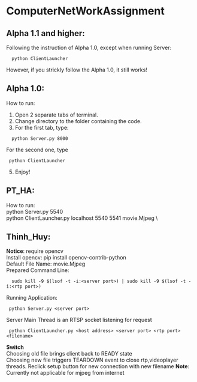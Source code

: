# ComputerNetWorkAssignment

## Alpha 1.1 and higher:
Following the instruction of Alpha 1.0, except when running Server:
```
  python ClientLauncher
 ```
However, if you strickly follow the Alpha 1.0, it still works!

## Alpha 1.0:
How to run: 
1. Open 2 separate tabs of terminal. 
2. Change directory to the folder containing the code.
3. For the first tab, type: 
```
  python Server.py 8000
```
 For the second one, type
 ```
  python ClientLauncher
 ```
5. Enjoy!

## PT_HA: 
How to run: \
python Server.py 5540 \
python ClientLauncher.py localhost 5540 5541 movie.Mjpeg \

## Thinh_Huy: 
**Notice**: require opencv \
Install opencv: pip install opencv-contrib-python \
Default File Name: movie.Mjpeg \
Prepared Command Line:
```
  sudo kill -9 $(lsof -t -i:<server port>) | sudo kill -9 $(lsof -t -i:<rtp port>)
```

Running Application:
```
 python Server.py <server port>
```
Server Main Thread is an RTSP socket listening for request
```
 python ClientLauncher.py <host address> <server port> <rtp port> <filename>
```
**Switch**\
Choosing old file brings client back to READY state\
Choosing new file triggers TEARDOWN event to close rtp,videoplayer threads. Reclick setup button for new connection with new filename
**Note**: Currently not applicable for mjpeg from internet

